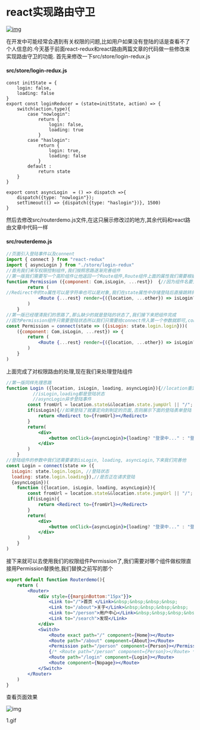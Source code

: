 # react实现路由守卫

[![img](https://upload.jianshu.io/users/upload_avatars/19445607/571ab620-e1c2-4479-bea9-1542046a6188?imageMogr2/auto-orient/strip|imageView2/1/w/96/h/96/format/webp)](https://www.jianshu.com/u/b1d7f2bae488)

在开发中可能经常会遇到有关权限的问题,比如用户如果没有登陆的话是查看不了个人信息的.今天基于前面react-redux和react路由两篇文章的代码做一些修改来实现路由守卫的功能.
首先来修改一下src/store/login-redux.js

#### src/store/login-redux.js



```tsx
const initState = {
    login: false,
    loading: false
}
export const loginReducer = (state=initState, action) => {
    switch(action.type){
        case "nowlogin":
            return {
                login: false,
                loading: true
            }
        case "haslogin":
            return {
                login: true,
                loading: false
            }
        default :
            return state
    }
}

export const asyncLogin  = () => dispatch =>{
    dispatch({type: "nowlogin"});
    setTimeout(() => {dispatch({type: "haslogin"})}, 1500)
}
```

然后去修改src/routerdemo.js文件,在这只展示修改过的地方,其余代码和react路由文章中代码一样

#### src/routerdemo.js



```jsx
//页面引入登陆事件以及connent
import { connect } from "react-redux"
import { asyncLogin } from "./store/login-redux"
//首先我们来写权限控制组件,我们按照思路逐渐完善组件
//第一版我们需要写一个高阶组件让他返回一个Route组件,Route组件上面的属性我们需要根据redux中传过来的登陆状态动态判断应该展示的组件
function Permission ({component: Com,isLogin, ...rest})  {//因为组件名要大写所以需要给component取别名,isLogin登陆状态,rest组件其他属性
        return (
//Redirect中的to属性可以是字符串也可以是对象,我们在state属性中存储登陆后直接跳转的地址可在location中获取到
            <Route {...rest} render={({location, ...other}) => isLogin? <Com {...other}></Com> : <Redirect to={{pathname: "/login", state:{jumpUrl: location.pathname}}} ></Redirect>}></Route>
        )
    }
//第一版已经理清我们的思路了,那么缺少的就是登陆的状态了,我们接下来把组件完成
//因为Permission组件只需要登陆状态所以我们只需要给connect传入第一个参数就即可,connect也会返回一个组件我们只需要把他赋值给Permission
const Permission = connect(state => ({isLogin: state.login.login}))(
    ({component: Com,isLogin, ...rest}) => {
        return (
            <Route {...rest} render={({location, ...other}) => isLogin? <Com {...other}></Com> : <Redirect to={{pathname: "/login", state:{jumpUrl: location.pathname}}} ></Redirect>}></Route>
        )
    }
)
```

上面完成了对权限路由的处理,现在我们来处理登陆组件



```jsx
//第一版同样先理思路
function Login ({location, isLogin, loading, asyncLogin}){//location重定向到路由组件后要获取的地址
          //isLogin,loading都是登陆状态
          //asyncLogin异步登陆事件
        const fromUrl = location.state&&location.state.jumpUrl || "/"; //如果location.state中有jumpUrl就采用没有就跳转到首页
        if(isLogin){//如果登陆了就重定向到制定的页面,否则展示下面的登陆表单登陆
            return <Redirect to={fromUrl}></Redirect>
        }
        return(
            <div>
                <button onClick={asyncLogin}>{loading? "登录中..." : "登陆"}</button>
            </div>
        )
    }
//登陆组件的参数中我们还需要拿到isLogin, loading, asyncLogin,下来我们完善他
const Login = connect(state => ({
  isLogin: state.login.login, //登陆状态
  loading: state.login.loading}),//是否正在请求登陆
  {asyncLogin})(
    function ({location, isLogin, loading, asyncLogin}){
        const fromUrl = location.state&&location.state.jumpUrl || "/";
        if(isLogin){
            return <Redirect to={fromUrl}></Redirect>
        }
        return(
            <div>
                <button onClick={asyncLogin}>{loading? "登录中..." : "登陆"}</button>
            </div>
        )
    }
)
```

接下来就可以去使用我们的权限组件Permission了,我们需要对哪个组件做权限直接用Permission替换他,我们替换之前写的那个



```jsx
export default function Routerdemo(){
    return (
        <Router>
            <div style={{marginBottom:"15px"}}>
                <Link to="/">首页 </Link>&nbsp;&nbsp;&nbsp;&nbsp;
                <Link to="/about">关于</Link>&nbsp;&nbsp;&nbsp;&nbsp;
                <Link to="/person">用户中心</Link>&nbsp;&nbsp;&nbsp;&nbsp;
                <Link to="/search">发现</Link>
            </div>
            <Switch>
                <Route exact path="/" component={Home}></Route>
                <Route path="/about" component={About}></Route>
                <Permission path="/person" component={Person}></Permission>//将Person组件传进去
                {/* <Route path="/person" component={Person}></Route> */}
                <Route path="/login" component={Login}></Route>
                <Route component={Nopage}></Route>
            </Switch>
        </Router>
    )
}
```

查看页面效果



![img](https://upload-images.jianshu.io/upload_images/19445607-d21895b8afe82079.gif?imageMogr2/auto-orient/strip|imageView2/2/w/358/format/webp)

1.gif